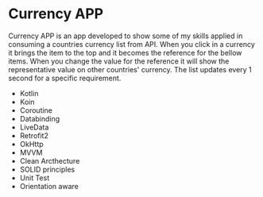 # Currency APP
Currency APP is an app developed to show some of my skills applied in consuming a countries currency list from API. When you click in a currency it brings the item to the top and it becomes the reference for the bellow items. When you change the value for the reference it will show the representative value on other countries' currency. The list updates every 1 second for a specific requirement.

* Kotlin
* Koin
* Coroutine
* Databinding
* LiveData
* Retrofit2
* OkHttp
* MVVM
* Clean Arcthecture
* SOLID principles
* Unit Test
* Orientation aware
